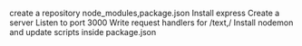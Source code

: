 create a repository
node_modules,package.json
Install express
Create a server
Listen to port 3000
Write request handlers for /text,/
Install nodemon and update scripts inside package.json
